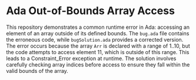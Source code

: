 # Ada Out-of-Bounds Array Access
This repository demonstrates a common runtime error in Ada: accessing an element of an array outside of its defined bounds.
The `bug.ada` file contains the erroneous code, while `bugSolution.ada` provides a corrected version.  The error occurs because the array `Arr` is declared with a range of 1..10, but the code attempts to access element 11, which is outside of this range.  This leads to a Constraint_Error exception at runtime.
The solution involves carefully checking array indices before access to ensure they fall within the valid bounds of the array.